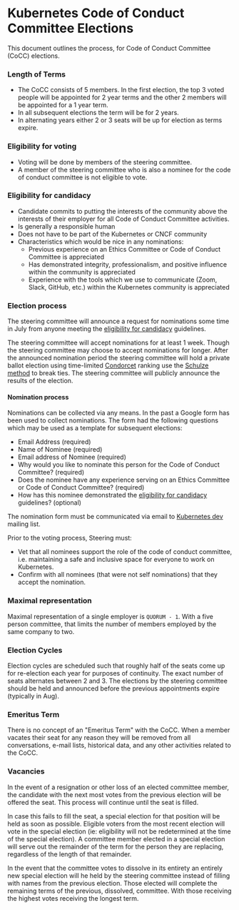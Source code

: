 # Kubernetes Code of Conduct Committee Elections

This document outlines the process, for Code of Conduct Committee (CoCC) elections.

### Length of Terms

* The CoCC consists of 5 members. In the first election, the top 3 voted people will be appointed for 2 year terms and the other 2 members will be appointed for a 1 year term.
* In all subsequent elections the term will be for 2 years.
* In alternating years either 2 or 3 seats will be up for election as terms expire.

### Eligibility for voting

* Voting will be done by members of the steering committee.
* A member of the steering committee who is also a nominee for the code of conduct committee is not eligible to vote.

### Eligibility for candidacy

* Candidate commits to putting the interests of the community above the interests of their employer for all Code of Conduct Committee activities.
* Is generally a responsible human
* Does not have to be part of the Kubernetes or CNCF community
* Characteristics which would be nice in any nominations:
  * Previous experience on an Ethics Committee or Code of Conduct Committee is appreciated
  * Has demonstrated integrity, professionalism, and positive influence within the community is appreciated
  * Experience with the tools which we use to communicate (Zoom, Slack, GitHub, etc.) within the Kubernetes community is appreciated

### Election process

The steering committee will announce a request for nominations some time in July from anyone meeting the [eligibility for candidacy](#eligibility-for-candidacy) guidelines.

The steering committee will accept nominations for at least 1 week. Though the steering
committee may choose to accept nominations for longer.  After the announced nomination
period the steering committee will hold a private ballot election using time-limited
[Condorcet] ranking use the [Schulze method] to break ties. The steering committee
will publicly announce the results of the election.

#### Nomination process

Nominations can be collected via any means. In the past a Google form has been used to collect nominations. The form had the following questions which may be used as a template for subsequent elections:
* Email Address (required)
* Name of Nominee (required)
* Email address of Nominee (required)
* Why would you like to nominate this person for the Code of Conduct Committee? (required)
* Does the nominee have any experience serving on an Ethics Committee or Code of Conduct Committee? (required)
* How has this nominee demonstrated the [eligibility for candidacy](#eligibility-for-candidacy) guidelines? (optional)

The nomination form must be communicated via email to [Kubernetes dev](https://groups.google.com/forum/#!forum/kubernetes-dev) mailing list.

Prior to the voting process, Steering must:
* Vet that all nominees support the role of the code of conduct committee, i.e. maintaining a safe and inclusive space for everyone to work on Kubernetes.
* Confirm with all nominees (that were not self nominations) that they accept the nomination.

### Maximal representation

Maximal representation of a single employer is `QUORUM - 1`. With a five person committee,
that limits the number of members employed by the same company to two.

### Election Cycles

Election cycles are scheduled such that roughly half of the seats come up for
re-election each year for purposes of continuity.  The exact number of seats
alternates between 2 and 3. The elections by the steering committee should be
held and announced before the previous appointments expire (typically in Aug).

### Emeritus Term

There is no concept of an "Emeritus Term" with the CoCC. When a member vacates
their seat for any reason they will be removed from all conversations, e-mail
lists, historical data, and any other activities related to the CoCC.

### Vacancies

In the event of a resignation or other loss of an elected committee
member, the candidate with the next most votes from the previous election will
be offered the seat.  This process will continue until the seat is filled.

In case this fails to fill the seat, a special election for that position will
be held as soon as possible. Eligible voters from the most recent election
will vote in the special election (ie: eligibility will not be redetermined
at the time of the special election). A committee member elected in a special
election will serve out the remainder of the term for the person they are
replacing, regardless of the length of that remainder.

In the event that the committee votes to dissolve in its entirety an entirely
new special election will he held by the steering committee instead of filling
with names from the previous election. Those elected will complete the remaining
terms of the previous, dissolved, committee. With those receiving the highest
votes receiving the longest term.

[Condorcet]: https://en.wikipedia.org/wiki/Condorcet_method
[Schulze method]: https://en.wikipedia.org/wiki/Schulze_method

